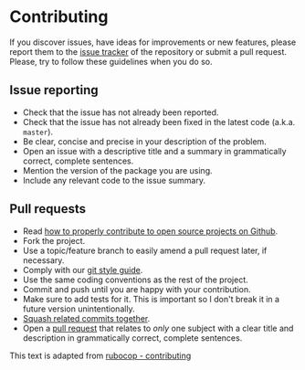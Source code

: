 # Contributing

If you discover issues, have ideas for improvements or new features,
please report them to the [issue tracker][1] of the repository or
submit a pull request. Please, try to follow these guidelines when you
do so.

## Issue reporting

* Check that the issue has not already been reported.
* Check that the issue has not already been fixed in the latest code
  (a.k.a. `master`).
* Be clear, concise and precise in your description of the problem.
* Open an issue with a descriptive title and a summary in grammatically correct,
  complete sentences.
* Mention the version of the package you are using.
* Include any relevant code to the issue summary.

## Pull requests

* Read [how to properly contribute to open source projects on Github][2].
* Fork the project.
* Use a topic/feature branch to easily amend a pull request later, if necessary.
* Comply with our [git style guide][3].
* Use the same coding conventions as the rest of the project.
* Commit and push until you are happy with your contribution.
* Make sure to add tests for it. This is important so I don't break it
  in a future version unintentionally.
* [Squash related commits together][5].
* Open a [pull request][4] that relates to *only* one subject with a clear title
  and description in grammatically correct, complete sentences.

This text is adapted from [rubocop - contributing](https://github.com/bbatsov/rubocop/blob/master/CONTRIBUTING.md)

[1]: https://github.com/skroutz/hasEvent/issues
[2]: http://gun.io/blog/how-to-github-fork-branch-and-pull-request
[3]: https://github.com/agis-/git-style-guide
[4]: https://help.github.com/articles/using-pull-requests
[5]: http://gitready.com/advanced/2009/02/10/squashing-commits-with-rebase.html
